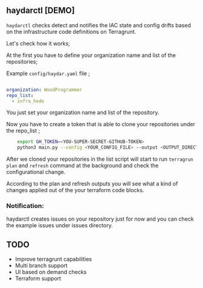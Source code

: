 ## haydarctl [DEMO]

`haydarctl` checks detect and notifies the IAC state and config drifts based on the infrastructure code definitions on Terragrunt.

Let's check how it works;


At the first you have to define your organization name and list of the repositories;

Example `config/haydar.yaml` file ;

```yaml

organization: WoodProgrammer
repo_list:
  - infra_hede
```
You just set your organization name and list of the repository.

Now you have to create a token that is able to clone your repositories under the repo_list ;

```sh
    export GH_TOKEN=<YOU-SUPER-SECRET-GITHUB-TOKEN>
    python3 main.py --config <YOUR_CONFIG_FILE> --output <OUTPUT_DIRECTORY>
```

After we cloned your repositories in the list script will start to run `terragrun plan` and `refresh` command at the background and check the configurational change.

According to the plan and refresh outputs you will see what a kind of changes applied out of the your terraform code blocks.

### Notification:
haydarctl creates issues on your repository just for now and you can check the example issues under issues directory.

## TODO
- Improve terragrunt capabilities
- Multi branch support
- UI based on demand checks
- Terraform support

